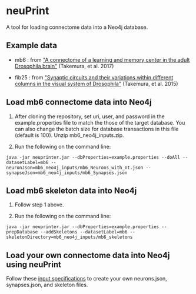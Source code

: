 # neuPrint
A tool for loading connectome data into a Neo4j database. 

## Example data

* mb6 : from ["A connectome of a learning and memory center in the adult Drosophila brain"](https://elifesciences.org/articles/26975) (Takemura, et al. 2017)

* fib25 : from ["Synaptic circuits and their variations within different columns in the visual system of Drosophila"](https://www.pnas.org/content/112/44/13711) (Takemura, et al. 2015)

## Load mb6 connectome data into Neo4j

1. After cloning the repository, set uri, user, and password in the example.properties file to match the those of the target database. You can also change the batch size for database transactions in this file (default is 100). Unzip mb6_neo4j_inputs.zip.  

2. Run the following on the command line:
```console
java -jar neuprinter.jar --dbProperties=example.properties --doAll --datasetLabel=mb6 --neuronJson=mb6_neo4j_inputs/mb6_Neurons_with_nt.json --synapseJson=mb6_neo4j_inputs/mb6_Synapses.json
```

## Load mb6 skeleton data into Neo4j

1. Follow step 1 above. 

2. Run the following on the command line:
```console
java -jar neuprinter.jar --dbProperties=example.properties --prepDatabase --addSkeletons --datasetLabel=mb6 --skeletonDirectory=mb6_neo4j_inputs/mb6_skeletons
```
## Load your own connectome data into Neo4j using neuPrint

Follow these [input specifications](jsonspecs.md) to create your own neurons.json, synapses.json, and skeleton files. 
